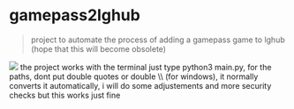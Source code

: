 # gamepass2lghub
> project to automate the process of adding a gamepass game to lghub (hope that this will become obsolete)
<img src="https://img.shields.io/badge/code%20style-black-000000.svg">
the project works with the terminal just type python3 main.py, for the paths, dont put double quotes or double \\ (for windows), it normally converts it automatically, i will do some adjustements and more security checks but this works just fine
